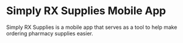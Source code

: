 # Simply RX Supplies Mobile App

Simply RX Supplies is a mobile app that serves as a tool to help make ordering pharmacy supplies easier.
